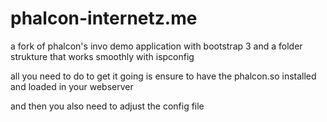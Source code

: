 phalcon-internetz.me
====================

a fork of phalcon's invo demo application with bootstrap 3 and a folder strukture that works smoothly with ispconfig

all you need to do to get it going is ensure to have the phalcon.so installed and loaded in your webserver

and then you also need to adjust the config file
